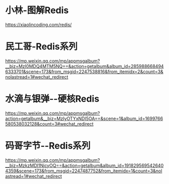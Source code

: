 # 小林-图解Redis
https://xiaolincoding.com/redis/

# 民工哥-Redis系列
https://mp.weixin.qq.com/mp/appmsgalbum?__biz=MzI0MDQ4MTM5NQ==&action=getalbum&album_id=2859886684946333701&scene=173&from_msgid=2247538816&from_itemidx=2&count=3&nolastread=1#wechat_redirect

# 水滴与银弹--硬核Redis
https://mp.weixin.qq.com/mp/appmsgalbum?action=getalbum&__biz=MzIyOTYxNDI5OA==&scene=1&album_id=1699766580538032128&count=3#wechat_redirect

# 码哥字节--Redis系列
https://mp.weixin.qq.com/mp/appmsgalbum?__biz=MzkzMDI1NjcyOQ==&action=getalbum&album_id=1918295695426404359&scene=173&from_msgid=2247487752&from_itemidx=1&count=3&nolastread=1#wechat_redirect

